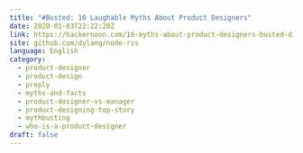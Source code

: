```yaml
---
title: "#Busted: 10 Laughable Myths About Product Designers"
date: 2020-01-03T22:22:20Z
link: https://hackernoon.com/10-myths-about-product-designers-busted-discerning-fact-from-fiction-nwk32ou?source=rss&utm_medium=RSS&utm_source=news.12bit.vn
site: github.com/dylang/node-rss
language: English
category:
  - product-designer
  - product-design
  - preply
  - myths-and-facts
  - product-designer-vs-manager
  - product-designing-top-story
  - mythbusting
  - who-is-a-product-designer
draft: false
---
```

